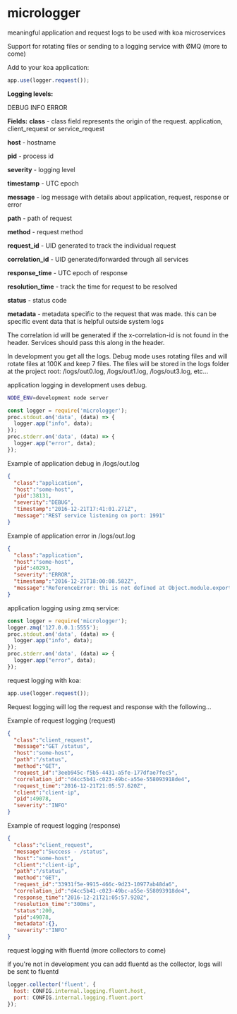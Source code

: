 # micrologger

meaningful application and request logs to be used with koa microservices

Support for rotating files or sending to a logging service with ØMQ (more to come)

Add to your koa application:

```js
app.use(logger.request());
```

**Logging levels:**

DEBUG
INFO
ERROR


**Fields:**
**class** - class field represents the origin of the request. application, client\_request or service\_request

**host** - hostname

**pid** - process id

**severity** - logging level

**timestamp** - UTC epoch

**message** - log message with details about application, request, response or error

**path** - path of request

**method** - request method

**request\_id** - UID generated to track the individual request

**correlation\_id** - UID generated/forwarded through all services

**response\_time** - UTC epoch of response

**resolution\_time** - track the time for request to be resolved

**status** - status code

**metadata** - metadata specific to the request that was made. this can be specific event data that is helpful outside system logs 

The correlation id will be generated if the x-correlation-id is not found in the header. Services should pass this along in the header.

In development you get all the logs. Debug mode uses rotating files and will rotate files at 100K and keep 7 files. The files will be stored in the logs folder at the project root: /logs/out0.log, /logs/out1.log, /logs/out3.log, etc...

application logging in development uses debug. 

```sh
NODE_ENV=development node server
```

```js
const logger = require('micrologger');
proc.stdout.on('data', (data) => { 
  logger.app("info", data);
});
proc.stderr.on('data', (data) => { 
  logger.app("error", data);
});
```

Example of application debug in /logs/out.log

```json
{
  "class":"application",
  "host":"some-host",
  "pid":38131,
  "severity":"DEBUG",
  "timestamp":"2016-12-21T17:41:01.271Z",
  "message":"REST service listening on port: 1991"
}

```

Example of application error in /logs/out.log

```json
{
  "class":"application",
  "host":"some-host",
  "pid":40293,
  "severity":"ERROR",
  "timestamp":"2016-12-21T18:00:08.582Z",
  "message":"ReferenceError: thi is not defined at Object.module.exports.post ...rest of stack trace"
}
```

application logging using zmq service:

```js
const logger = require('micrologger');
logger.zmq('127.0.0.1:5555');
proc.stdout.on('data', (data) => { 
  logger.app("info", data);
});
proc.stderr.on('data', (data) => { 
  logger.app("error", data);
});
```

request logging with koa:

```js
app.use(logger.request());
```

Request logging will log the request and response with the following...

Example of request logging (request)

```json
{
  "class":"client_request",
  "message":"GET /status",
  "host":"some-host",
  "path":"/status",
  "method":"GET",
  "request_id":"3eeb945c-f5b5-4431-a5fe-177dfae7fec5",
  "correlation_id":"d4cc5b41-c023-49bc-a55e-558093918de4",
  "request_time":"2016-12-21T21:05:57.620Z",
  "client":"client-ip",
  "pid":49078,
  "severity":"INFO"
}
```

Example of request logging (response)

```json
{
  "class":"client_request",
  "message":"Success - /status",
  "host":"some-host",
  "client":"client-ip",
  "path":"/status",
  "method":"GET",
  "request_id":"33931f5e-9915-466c-9d23-10977ab48da6",
  "correlation_id":"d4cc5b41-c023-49bc-a55e-558093918de4",
  "response_time":"2016-12-21T21:05:57.920Z",
  "resolution_time":"300ms",
  "status":200,
  "pid":49078,
  "metadata":{},
  "severity":"INFO"
}
```

request logging with fluentd (more collectors to come)

if you're not in development you can add fluentd as the collector, logs will be sent to fluentd

```js
logger.collector('fluent', {
  host: CONFIG.internal.logging.fluent.host,
  port: CONFIG.internal.logging.fluent.port
});
```